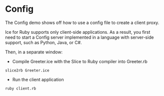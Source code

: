 # Config

The Config demo shows off how to use a config file to create a client proxy.

Ice for Ruby supports only client-side applications. As a result, you first need to start a Config server implemented
in a language with server-side support, such as Python, Java, or C#.

Then, in a separate window:

- Compile Greeter.ice with the Slice to Ruby compiler into Greeter.rb

```shell
slice2rb Greeter.ice
```

- Run the client application

```shell
ruby client.rb
```
